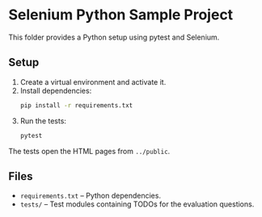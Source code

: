 # Selenium Python Sample Project

This folder provides a Python setup using pytest and Selenium.

## Setup

1. Create a virtual environment and activate it.
2. Install dependencies:
   ```bash
   pip install -r requirements.txt
   ```
3. Run the tests:
   ```bash
   pytest
   ```

The tests open the HTML pages from `../public`.

## Files

- `requirements.txt` – Python dependencies.
- `tests/` – Test modules containing TODOs for the evaluation questions.
